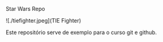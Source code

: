 Star Wars Repo

![./tiefighter.jpeg](TIE Fighter)

Este repositório serve de exemplo para o curso git e github.
